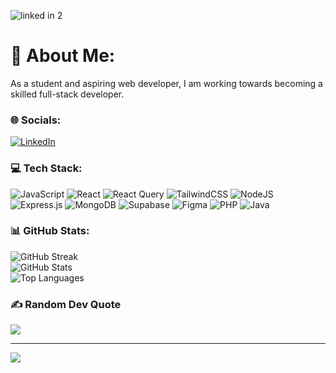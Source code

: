 
![linked in 2](https://github.com/Ishan-Pradhan/Ishan-Pradhan/assets/104976681/87eab6eb-bc66-4ee6-9087-ad1987e22a2b)



# 💫 About Me:
As a student and aspiring web developer, I am working towards becoming a skilled full-stack developer.


### 🌐 Socials:
[![LinkedIn](https://img.shields.io/badge/LinkedIn-%230077B5.svg?logo=linkedin&logoColor=white)](https://linkedin.com/in/Ishan-Pradhan) 

### 💻 Tech Stack:
![JavaScript](https://img.shields.io/badge/javascript-%23323330.svg?style=for-the-badge&logo=javascript&logoColor=%23F7DF1E)
![React](https://img.shields.io/badge/react-%2320232a.svg?style=for-the-badge&logo=react&logoColor=%2361DAFB) 
![React Query](https://img.shields.io/badge/-React%20Query-FF4154?style=for-the-badge&logo=react%20query&logoColor=white) 
![TailwindCSS](https://img.shields.io/badge/tailwindcss-%2338B2AC.svg?style=for-the-badge&logo=tailwind-css&logoColor=white) 
![NodeJS](https://img.shields.io/badge/node.js-6DA55F?style=for-the-badge&logo=node.js&logoColor=white)
![Express.js](https://img.shields.io/badge/express.js-%23404d59.svg?style=for-the-badge&logo=express&logoColor=%2361DAFB) 
![MongoDB](https://img.shields.io/badge/MongoDB-%234ea94b.svg?style=for-the-badge&logo=mongodb&logoColor=white) 
![Supabase](https://img.shields.io/badge/Supabase-3ECF8E?style=for-the-badge&logo=supabase&logoColor=white) 
![Figma](https://img.shields.io/badge/figma-%23F24E1E.svg?style=for-the-badge&logo=figma&logoColor=white)
![PHP](https://img.shields.io/badge/php-%23777BB4.svg?style=for-the-badge&logo=php&logoColor=white) 
![Java](https://img.shields.io/badge/java-%23ED8B00.svg?style=for-the-badge&logo=openjdk&logoColor=white)  

### 📊 GitHub Stats:


  <img src="https://github-readme-streak-stats.herokuapp.com/?user=Ishan-Pradhan&theme=tokyonight&hide_border=false" alt="GitHub Streak" />


<br />

  <img src="https://github-readme-stats.vercel.app/api?username=Ishan-Pradhan&theme=tokyonight&hide_border=false&include_all_commits=true&count_private=true" alt="GitHub Stats" />
  <br />
  <img src="https://github-readme-stats.vercel.app/api/top-langs/?username=Ishan-Pradhan&theme=tokyonight&hide_border=false&include_all_commits=true&count_private=true&layout=compact" alt="Top Languages" />

### ✍️ Random Dev Quote
![](https://quotes-github-readme.vercel.app/api?type=horizontal&theme=tokyonight)


---
[![](https://visitcount.itsvg.in/api?id=Ishan-Pradhan&icon=0&color=6)](https://visitcount.itsvg.in)

